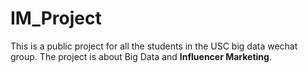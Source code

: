 # IM_Project
This is a public project for all the students in the USC big data wechat group. The project is about Big Data and __Influencer Marketing__. 
